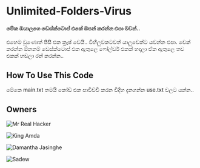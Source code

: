 # Unlimited-Folders-Virus

#### මේක ඔයාලගෙ ඩෙස්ක්ටොප් එකේ ඔපන් කරන්න එපා මචන්..
එහෙම වුණොත් පීසී එක ක්‍රෑෂ් වෙයි..
විහිලුවකටවත් යාලුවෙක්ට යවන්න එපා.
චෙක් කරන්න ඕනනම් ඩෙස්ක්ටොප් එක ඇතුලෙ ෆෝල්ඩර් එකක් හදලා ඒක ඇතුලෙ තව එකක් හඩලා රන් කරන්න..


## How To Use This Code

මේකෙ main.txt තමයි කෝඩ් එක පාවිච්චි කරන විදිහ දැනගන්න use.txt වලට යන්න..


## Owners
![Mr Real Hacker](https://github.com/Real-Hack.png?size=100px)


![King Amda](https://github.com/King-Amda.png?size=100px)


![Damantha Jasinghe](https://github.com/Damantha126.png?size=100px)


![Sadew](https://github.com/Sadew451.png?size=100px)
